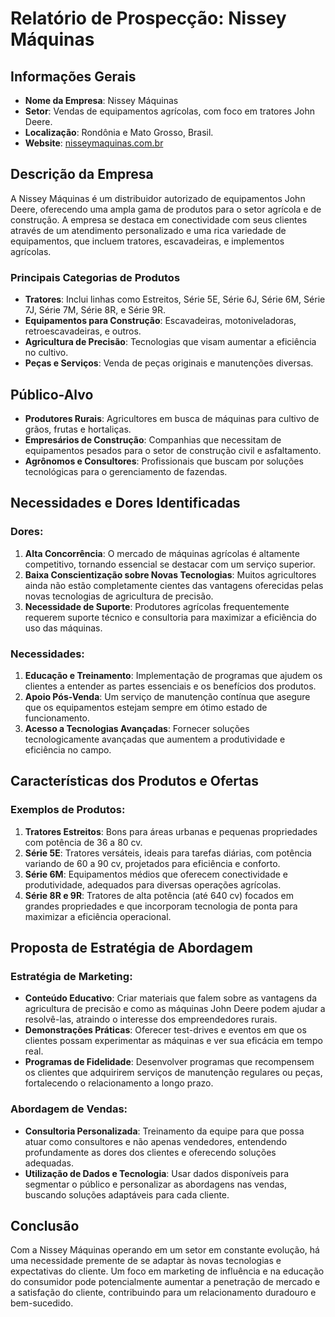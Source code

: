 # Relatório de Prospecção: Nissey Máquinas

## Informações Gerais

- **Nome da Empresa**: Nissey Máquinas
- **Setor**: Vendas de equipamentos agrícolas, com foco em tratores John Deere.
- **Localização**: Rondônia e Mato Grosso, Brasil.
- **Website**: [nisseymaquinas.com.br](https://www.nisseymaquinas.com.br)

## Descrição da Empresa

A Nissey Máquinas é um distribuidor autorizado de equipamentos John Deere, oferecendo uma ampla gama de produtos para o setor agrícola e de construção. A empresa se destaca em conectividade com seus clientes através de um atendimento personalizado e uma rica variedade de equipamentos, que incluem tratores, escavadeiras, e implementos agrícolas.

### Principais Categorias de Produtos
- **Tratores**: Inclui linhas como Estreitos, Série 5E, Série 6J, Série 6M, Série 7J, Série 7M, Série 8R, e Série 9R.
- **Equipamentos para Construção**: Escavadeiras, motoniveladoras, retroescavadeiras, e outros.
- **Agricultura de Precisão**: Tecnologias que visam aumentar a eficiência no cultivo.
- **Peças e Serviços**: Venda de peças originais e manutenções diversas.

## Público-Alvo

- **Produtores Rurais**: Agricultores em busca de máquinas para cultivo de grãos, frutas e hortaliças.
- **Empresários de Construção**: Companhias que necessitam de equipamentos pesados para o setor de construção civil e asfaltamento.
- **Agrônomos e Consultores**: Profissionais que buscam por soluções tecnológicas para o gerenciamento de fazendas.

## Necessidades e Dores Identificadas

### Dores:
1. **Alta Concorrência**: O mercado de máquinas agrícolas é altamente competitivo, tornando essencial se destacar com um serviço superior.
2. **Baixa Conscientização sobre Novas Tecnologias**: Muitos agricultores ainda não estão completamente cientes das vantagens oferecidas pelas novas tecnologias de agricultura de precisão.
3. **Necessidade de Suporte**: Produtores agrícolas frequentemente requerem suporte técnico e consultoria para maximizar a eficiência do uso das máquinas.

### Necessidades:
1. **Educação e Treinamento**: Implementação de programas que ajudem os clientes a entender as partes essenciais e os benefícios dos produtos.
2. **Apoio Pós-Venda**: Um serviço de manutenção contínua que asegure que os equipamentos estejam sempre em ótimo estado de funcionamento.
3. **Acesso a Tecnologias Avançadas**: Fornecer soluções tecnologicamente avançadas que aumentem a produtividade e eficiência no campo.

## Características dos Produtos e Ofertas

### Exemplos de Produtos:
1. **Tratores Estreitos**: Bons para áreas urbanas e pequenas propriedades com potência de 36 a 80 cv.
2. **Série 5E**: Tratores versáteis, ideais para tarefas diárias, com potência variando de 60 a 90 cv, projetados para eficiência e conforto.
3. **Série 6M**: Equipamentos médios que oferecem conectividade e produtividade, adequados para diversas operações agrícolas.
4. **Série 8R e 9R**: Tratores de alta potência (até 640 cv) focados em grandes propriedades e que incorporam tecnologia de ponta para maximizar a eficiência operacional.

## Proposta de Estratégia de Abordagem

### Estratégia de Marketing:
- **Conteúdo Educativo**: Criar materiais que falem sobre as vantagens da agricultura de precisão e como as máquinas John Deere podem ajudar a resolvê-las, atraindo o interesse dos empreendedores rurais.
- **Demonstrações Práticas**: Oferecer test-drives e eventos em que os clientes possam experimentar as máquinas e ver sua eficácia em tempo real.
- **Programas de Fidelidade**: Desenvolver programas que recompensem os clientes que adquirirem serviços de manutenção regulares ou peças, fortalecendo o relacionamento a longo prazo.

### Abordagem de Vendas:
- **Consultoria Personalizada**: Treinamento da equipe para que possa atuar como consultores e não apenas vendedores, entendendo profundamente as dores dos clientes e oferecendo soluções adequadas.
- **Utilização de Dados e Tecnologia**: Usar dados disponíveis para segmentar o público e personalizar as abordagens nas vendas, buscando soluções adaptáveis para cada cliente.

## Conclusão

Com a Nissey Máquinas operando em um setor em constante evolução, há uma necessidade premente de se adaptar às novas tecnologias e expectativas do cliente. Um foco em marketing de influência e na educação do consumidor pode potencialmente aumentar a penetração de mercado e a satisfação do cliente, contribuindo para um relacionamento duradouro e bem-sucedido.